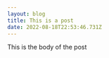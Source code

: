 ```yaml
---
layout: blog
title: This is a post
date: 2022-08-18T22:53:46.731Z
---
```

This is the body of the post